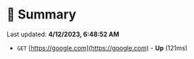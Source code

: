 # 📖 Summary
Last updated: **4/12/2023, 6:48:52 AM**

- `GET` [https://google.com](https://google.com) - **Up** (121ms)
